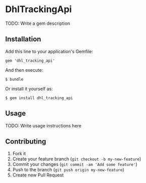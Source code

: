 # DhlTrackingApi

TODO: Write a gem description

## Installation

Add this line to your application's Gemfile:

    gem 'dhl_tracking_api'

And then execute:

    $ bundle

Or install it yourself as:

    $ gem install dhl_tracking_api

## Usage

TODO: Write usage instructions here

## Contributing

1. Fork it
2. Create your feature branch (`git checkout -b my-new-feature`)
3. Commit your changes (`git commit -am 'Add some feature'`)
4. Push to the branch (`git push origin my-new-feature`)
5. Create new Pull Request
